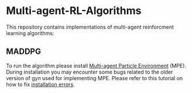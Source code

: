# Multi-agent-RL-Algorithms

This repository contains implementations of multi-agent reinforcment learning algorithms:

## MADDPG 
To run the algorithm please install  [Multi-agent Particle Environment](https://github.com/openai/multiagent-particle-envs) (MPE). During installation you may encounter some bugs related to the older version of gyn used for implementing MPE. Please refer to this tutorial on how to fix [installation errors](https://medium.com/@amulyareddyk97/openais-multi-agent-particle-environments-515bea61c3ad). 
